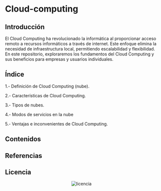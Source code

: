 # Cloud-computing

## Introducción

El Cloud Computing ha revolucionado la informática al proporcionar acceso remoto a recursos informáticos a través de internet. Este enfoque elimina la necesidad de infraestructura local, permitiendo escalabilidad y flexibilidad. En este repositorio, exploraremos los fundamentos del Cloud Computing y sus beneficios para empresas y usuarios individuales. 


## Índice

1.- Definición de Cloud Computing (nube).

2.- Características de Cloud Computing.

3.- Tipos de nubes.

4.- Modos de servicios en la nube

5.- Ventajas e inconvenientes de Cloud Computing.


## Contenidos

## Referencias

## Licencia

<p align="center">
  <img src="/img/88x31.png" alt="licencia">
</p>
